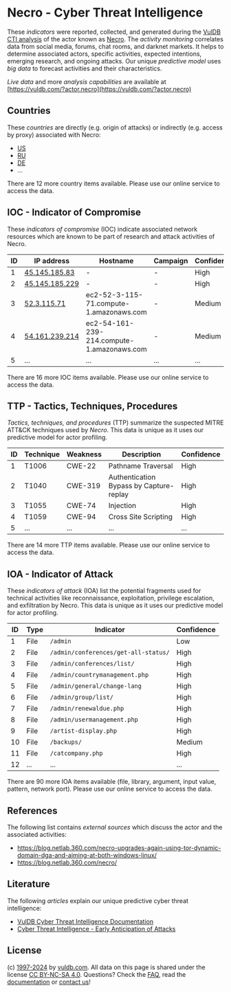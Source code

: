 # Necro - Cyber Threat Intelligence

These _indicators_ were reported, collected, and generated during the [VulDB CTI analysis](https://vuldb.com/?kb.cti) of the actor known as [Necro](https://vuldb.com/?actor.necro). The _activity monitoring_ correlates data from social media, forums, chat rooms, and darknet markets. It helps to determine associated actors, specific activities, expected intentions, emerging research, and ongoing attacks. Our unique _predictive model_ uses _big data_ to forecast activities and their characteristics.

_Live data_ and more _analysis capabilities_ are available at [https://vuldb.com/?actor.necro](https://vuldb.com/?actor.necro)

## Countries

These _countries_ are directly (e.g. origin of attacks) or indirectly (e.g. access by proxy) associated with Necro:

* [US](https://vuldb.com/?country.us)
* [RU](https://vuldb.com/?country.ru)
* [DE](https://vuldb.com/?country.de)
* ...

There are 12 more country items available. Please use our online service to access the data.

## IOC - Indicator of Compromise

These _indicators of compromise_ (IOC) indicate associated network resources which are known to be part of research and attack activities of Necro.

ID | IP address | Hostname | Campaign | Confidence
-- | ---------- | -------- | -------- | ----------
1 | [45.145.185.83](https://vuldb.com/?ip.45.145.185.83) | - | - | High
2 | [45.145.185.229](https://vuldb.com/?ip.45.145.185.229) | - | - | High
3 | [52.3.115.71](https://vuldb.com/?ip.52.3.115.71) | ec2-52-3-115-71.compute-1.amazonaws.com | - | Medium
4 | [54.161.239.214](https://vuldb.com/?ip.54.161.239.214) | ec2-54-161-239-214.compute-1.amazonaws.com | - | Medium
5 | ... | ... | ... | ...

There are 16 more IOC items available. Please use our online service to access the data.

## TTP - Tactics, Techniques, Procedures

_Tactics, techniques, and procedures_ (TTP) summarize the suspected MITRE ATT&CK techniques used by _Necro_. This data is unique as it uses our predictive model for actor profiling.

ID | Technique | Weakness | Description | Confidence
-- | --------- | -------- | ----------- | ----------
1 | T1006 | CWE-22 | Pathname Traversal | High
2 | T1040 | CWE-319 | Authentication Bypass by Capture-replay | High
3 | T1055 | CWE-74 | Injection | High
4 | T1059 | CWE-94 | Cross Site Scripting | High
5 | ... | ... | ... | ...

There are 14 more TTP items available. Please use our online service to access the data.

## IOA - Indicator of Attack

These _indicators of attack_ (IOA) list the potential fragments used for technical activities like reconnaissance, exploitation, privilege escalation, and exfiltration by Necro. This data is unique as it uses our predictive model for actor profiling.

ID | Type | Indicator | Confidence
-- | ---- | --------- | ----------
1 | File | `/admin` | Low
2 | File | `/admin/conferences/get-all-status/` | High
3 | File | `/admin/conferences/list/` | High
4 | File | `/admin/countrymanagement.php` | High
5 | File | `/admin/general/change-lang` | High
6 | File | `/admin/group/list/` | High
7 | File | `/admin/renewaldue.php` | High
8 | File | `/admin/usermanagement.php` | High
9 | File | `/artist-display.php` | High
10 | File | `/backups/` | Medium
11 | File | `/catcompany.php` | High
12 | ... | ... | ...

There are 90 more IOA items available (file, library, argument, input value, pattern, network port). Please use our online service to access the data.

## References

The following list contains _external sources_ which discuss the actor and the associated activities:

* https://blog.netlab.360.com/necro-upgrades-again-using-tor-dynamic-domain-dga-and-aiming-at-both-windows-linux/
* https://blog.netlab.360.com/necro/

## Literature

The following _articles_ explain our unique predictive cyber threat intelligence:

* [VulDB Cyber Threat Intelligence Documentation](https://vuldb.com/?kb.cti)
* [Cyber Threat Intelligence - Early Anticipation of Attacks](https://www.scip.ch/en/?labs.20201022)

## License

(c) [1997-2024](https://vuldb.com/?kb.changelog) by [vuldb.com](https://vuldb.com/?kb.about). All data on this page is shared under the license [CC BY-NC-SA 4.0](https://creativecommons.org/licenses/by-nc-sa/4.0/). Questions? Check the [FAQ](https://vuldb.com/?kb.faq), read the [documentation](https://vuldb.com/?kb) or [contact us](https://vuldb.com/?contact)!
